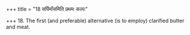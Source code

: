 +++
title = "18 सर्पिर्मांसमिति प्रथमः कल्पः"

+++
18. The first (and preferable) alternative (is to employ) clarified butter and meat.
